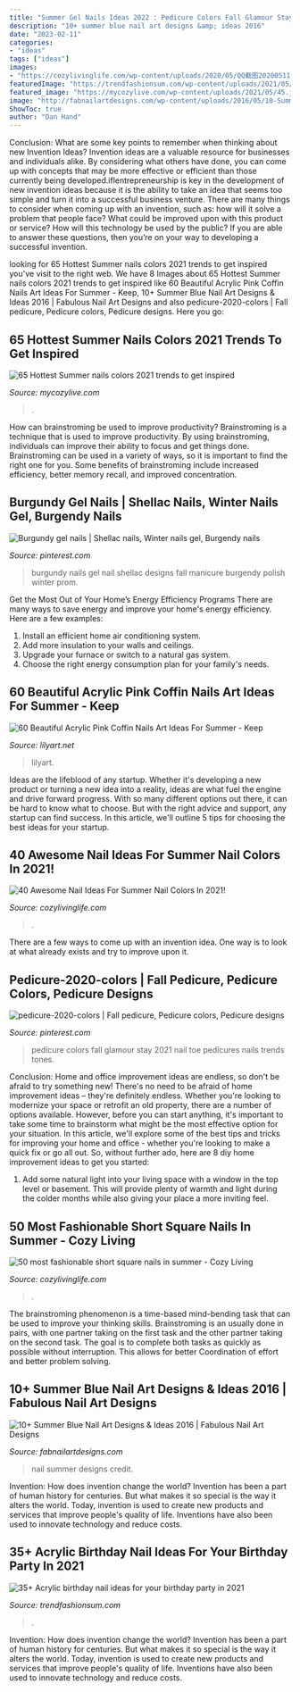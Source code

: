```yaml
---
title: "Summer Gel Nails Ideas 2022 : Pedicure Colors Fall Glamour Stay 2021 Nail Toe Pedicures Nails Trends Tones"
description: "10+ summer blue nail art designs &amp; ideas 2016"
date: "2023-02-11"
categories:
- "ideas"
tags: ["ideas"]
images:
- "https://cozylivinglife.com/wp-content/uploads/2020/05/QQ截图20200511211401.jpg"
featuredImage: "https://trendfashionsum.com/wp-content/uploads/2021/05/9-18.jpg"
featured_image: "https://mycozylive.com/wp-content/uploads/2021/05/45.jpg"
image: "http://fabnailartdesigns.com/wp-content/uploads/2016/05/10-Summer-Blue-Nail-Art-Designs-Ideas-2016-6.jpg"
ShowToc: true
author: "Dan Hand"
---
```



Conclusion: What are some key points to remember when thinking about new Invention Ideas?
Invention ideas are a valuable resource for businesses and individuals alike. By considering what others have done, you can come up with concepts that may be more effective or efficient than those currently being developed.iflentrepreneurship is key in the development of new invention ideas because it is the ability to take an idea that seems too simple and turn it into a successful business venture. There are many things to consider when coming up with an invention, such as: how will it solve a problem that people face? What could be improved upon with this product or service? How will this technology be used by the public? If you are able to answer these questions, then you’re on your way to developing a successful invention.

	

		
looking for 65 Hottest Summer nails colors 2021 trends to get inspired you've visit to the right web. We have 8 Images about 65 Hottest Summer nails colors 2021 trends to get inspired like 60 Beautiful Acrylic Pink Coffin Nails Art Ideas For Summer - Keep, 10+ Summer Blue Nail Art Designs &amp; Ideas 2016 | Fabulous Nail Art Designs and also pedicure-2020-colors | Fall pedicure, Pedicure colors, Pedicure designs. Here you go:
		
    
## 65 Hottest Summer Nails Colors 2021 Trends To Get Inspired

<img loading=lazy src="https://mycozylive.com/wp-content/uploads/2021/05/45.jpg" onerror="this.onerror=null;this.src='https://tse4.mm.bing.net/th?id=OIP.oFPps1j4GTIs83pjH_YQPQHaLH&amp;pid=15.1';" alt="65 Hottest Summer nails colors 2021 trends to get inspired">

_Source: mycozylive.com_

>. 

	

How can brainstroming be used to improve productivity?
Brainstroming is a technique that is used to improve productivity. By using brainstroming, individuals can improve their ability to focus and get things done. Brainstroming can be used in a variety of ways, so it is important to find the right one for you. Some benefits of brainstroming include increased efficiency, better memory recall, and improved concentration.

    
## Burgundy Gel Nails | Shellac Nails, Winter Nails Gel, Burgendy Nails

<img loading=lazy src="https://i.pinimg.com/736x/7d/e1/be/7de1be6af33f4fb44e08a9e00ebef44f.jpg" onerror="this.onerror=null;this.src='https://tse3.mm.bing.net/th?id=OIP.nXaVvKcoL2p7E83u1ClHTgHaFj&amp;pid=15.1';" alt="Burgundy gel nails | Shellac nails, Winter nails gel, Burgendy nails">

_Source: pinterest.com_

>burgundy nails gel nail shellac designs fall manicure burgendy polish winter prom. 

	

Get the Most Out of Your Home’s Energy Efficiency Programs
There are many ways to save energy and improve your home's energy efficiency. Here are a few examples:
1. Install an efficient home air conditioning system.
2. Add more insulation to your walls and ceilings.
3. Upgrade your furnace or switch to a natural gas system.
4. Choose the right energy consumption plan for your family's needs.

    
## 60 Beautiful Acrylic Pink Coffin Nails Art Ideas For Summer - Keep

<img loading=lazy src="https://lilyart.net/wp-content/uploads/2020/05/25-2.jpg" onerror="this.onerror=null;this.src='https://tse3.mm.bing.net/th?id=OIP.VvDi-9mrxgpYJlwD6BTCOwHaKF&amp;pid=15.1';" alt="60 Beautiful Acrylic Pink Coffin Nails Art Ideas For Summer - Keep">

_Source: lilyart.net_

>lilyart. 

	

Ideas are the lifeblood of any startup. Whether it's developing a new product or turning a new idea into a reality, ideas are what fuel the engine and drive forward progress. With so many different options out there, it can be hard to know what to choose. But with the right advice and support, any startup can find success. In this article, we'll outline 5 tips for choosing the best ideas for your startup.

    
## 40 Awesome Nail Ideas For Summer Nail Colors In 2021!

<img loading=lazy src="https://cozylivinglife.com/wp-content/uploads/2021/05/26-3-768x1152.jpg" onerror="this.onerror=null;this.src='https://tse1.mm.bing.net/th?id=OIP.voq-3TdwS0vvoH5Sb1vWWgHaLH&amp;pid=15.1';" alt="40 Awesome Nail Ideas For Summer Nail Colors In 2021!">

_Source: cozylivinglife.com_

>. 

	

There are a few ways to come up with an invention idea.  One way is to look at what already exists and try to improve upon it.

    
## Pedicure-2020-colors | Fall Pedicure, Pedicure Colors, Pedicure Designs

<img loading=lazy src="https://i.pinimg.com/736x/ae/dc/bc/aedcbc78022a6d2c77892d88c4b2d05e.jpg" onerror="this.onerror=null;this.src='https://tse3.mm.bing.net/th?id=OIP.PCMbNsh7ne_mVr-3cyDGggHaGr&amp;pid=15.1';" alt="pedicure-2020-colors | Fall pedicure, Pedicure colors, Pedicure designs">

_Source: pinterest.com_

>pedicure colors fall glamour stay 2021 nail toe pedicures nails trends tones. 

	

Conclusion: Home and office improvement ideas are endless, so don't be afraid to try something new!
There's no need to be afraid of home improvement ideas – they're definitely endless. Whether you're looking to modernize your space or retrofit an old property, there are a number of options available. However, before you can start anything, it's important to take some time to brainstorm what might be the most effective option for your situation. In this article, we'll explore some of the best tips and tricks for improving your home and office - whether you're looking to make a quick fix or go all out. So, without further ado, here are 8 diy home improvement ideas to get you started: 
1) Add some natural light into your living space with a window in the top level or basement. This will provide plenty of warmth and light during the colder months while also giving your place a more inviting feel.

    
## 50 Most Fashionable Short Square Nails In Summer - Cozy Living

<img loading=lazy src="https://cozylivinglife.com/wp-content/uploads/2020/05/QQ截图20200511211401.jpg" onerror="this.onerror=null;this.src='https://tse2.mm.bing.net/th?id=OIP.JaSL_9buYEx1MqLWjzzaawHaLD&amp;pid=15.1';" alt="50 most fashionable short square nails in summer - Cozy Living">

_Source: cozylivinglife.com_

>. 

	

The brainstroming phenomenon is a time-based mind-bending task that can be used to improve your thinking skills. Brainstroming is an usually done in pairs, with one partner taking on the first task and the other partner taking on the second task. The goal is to complete both tasks as quickly as possible without interruption. This allows for better Coordination of effort and better problem solving.

    
## 10+ Summer Blue Nail Art Designs &amp; Ideas 2016 | Fabulous Nail Art Designs

<img loading=lazy src="http://fabnailartdesigns.com/wp-content/uploads/2016/05/10-Summer-Blue-Nail-Art-Designs-Ideas-2016-6.jpg" onerror="this.onerror=null;this.src='https://tse3.mm.bing.net/th?id=OIP.5PajgsWWDQBO4YeZZ6BhaQHaJ4&amp;pid=15.1';" alt="10+ Summer Blue Nail Art Designs &amp; Ideas 2016 | Fabulous Nail Art Designs">

_Source: fabnailartdesigns.com_

>nail summer designs credit. 

	

Invention: How does invention change the world?
Invention has been a part of human history for centuries. But what makes it so special is the way it alters the world. Today, invention is used to create new products and services that improve people's quality of life. Inventions have also been used to innovate technology and reduce costs.

    
## 35+ Acrylic Birthday Nail Ideas For Your Birthday Party In 2021

<img loading=lazy src="https://trendfashionsum.com/wp-content/uploads/2021/05/9-18.jpg" onerror="this.onerror=null;this.src='https://tse1.mm.bing.net/th?id=OIP.gPNhAcqagwOlHq2xgaPqJQHaLH&amp;pid=15.1';" alt="35+ Acrylic birthday nail ideas for your birthday party in 2021">

_Source: trendfashionsum.com_

>. 

	

Invention: How does invention change the world?
Invention has been a part of human history for centuries. But what makes it so special is the way it alters the world. Today, invention is used to create new products and services that improve people's quality of life. Inventions have also been used to innovate technology and reduce costs.

